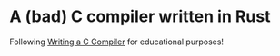 # A (bad) C compiler written in Rust
Following [Writing a C Compiler](https://norasandler.com/2017/11/29/Write-a-Compiler.html) for educational purposes!